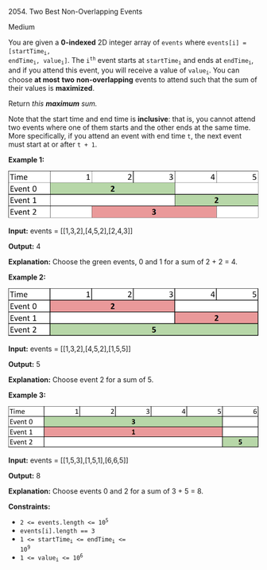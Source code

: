 2054\. Two Best Non-Overlapping Events

Medium

You are given a **0-indexed** 2D integer array of `events` where <code>events[i] = [startTime<sub>i</sub>, endTime<sub>i</sub>, value<sub>i</sub>]</code>. The <code>i<sup>th</sup></code> event starts at <code>startTime<sub>i</sub></code> and ends at <code>endTime<sub>i</sub></code>, and if you attend this event, you will receive a value of <code>value<sub>i</sub></code>. You can choose **at most** **two** **non-overlapping** events to attend such that the sum of their values is **maximized**.

Return _this **maximum** sum._

Note that the start time and end time is **inclusive**: that is, you cannot attend two events where one of them starts and the other ends at the same time. More specifically, if you attend an event with end time `t`, the next event must start at or after `t + 1`.

**Example 1:**

![](picture5.png)

**Input:** events = [[1,3,2],[4,5,2],[2,4,3]]

**Output:** 4

**Explanation:** Choose the green events, 0 and 1 for a sum of 2 + 2 = 4. 

**Example 2:**

![Example 1 Diagram](picture1.png)

**Input:** events = [[1,3,2],[4,5,2],[1,5,5]]

**Output:** 5

**Explanation:** Choose event 2 for a sum of 5. 

**Example 3:**

![](picture3.png)

**Input:** events = [[1,5,3],[1,5,1],[6,6,5]]

**Output:** 8

**Explanation:** Choose events 0 and 2 for a sum of 3 + 5 = 8.

**Constraints:**

*   <code>2 <= events.length <= 10<sup>5</sup></code>
*   `events[i].length == 3`
*   <code>1 <= startTime<sub>i</sub> <= endTime<sub>i</sub> <= 10<sup>9</sup></code>
*   <code>1 <= value<sub>i</sub> <= 10<sup>6</sup></code>
